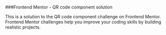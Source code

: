 ###Frontend Mentor - QR code component solution

This is a solution to the QR code component challenge on Frontend Mentor. Frontend Mentor challenges help you improve your coding skills by building realistic projects.

